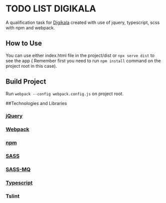 # TODO LIST DIGIKALA

A qualification task for [Digikala](http://www.digikala.com)
created with use of jquery, typescript, scss with npm and webpack.

## How to Use
You can use either index.html file in the project/dist or `npx serve dist` to see the app (
Remember first you need to run `npm install` command on the project root in this case).

## Build Project 
Run `webpack --config webpack.config.js` on project root.

##Technologies and Libraries
### [jQuery](https://learn.jquery.com/)
### [Webpack](https://webpack.js.org/)
### [npm](https://npmjs.com)
### [SASS](https://sass-lang.com) 
### [SASS-MQ](https://github.com/sass-mq/sass-mq)
### [Typescript](https://www.typescriptlang.org/)
### Tslint

